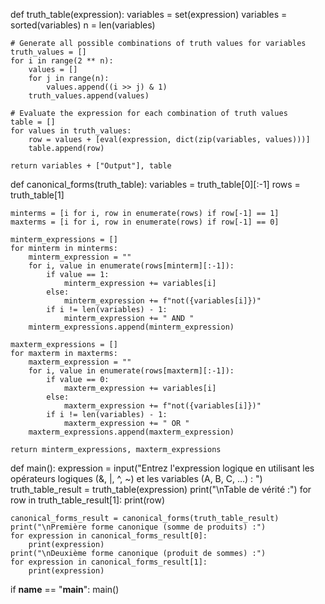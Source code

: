 def truth_table(expression):
    variables = set(expression)
    variables = sorted(variables)
    n = len(variables)

    # Generate all possible combinations of truth values for variables
    truth_values = []
    for i in range(2 ** n):
        values = []
        for j in range(n):
            values.append((i >> j) & 1)
        truth_values.append(values)

    # Evaluate the expression for each combination of truth values
    table = []
    for values in truth_values:
        row = values + [eval(expression, dict(zip(variables, values)))]
        table.append(row)

    return variables + ["Output"], table

def canonical_forms(truth_table):
    variables = truth_table[0][:-1]
    rows = truth_table[1]

    minterms = [i for i, row in enumerate(rows) if row[-1] == 1]
    maxterms = [i for i, row in enumerate(rows) if row[-1] == 0]

    minterm_expressions = []
    for minterm in minterms:
        minterm_expression = ""
        for i, value in enumerate(rows[minterm][:-1]):
            if value == 1:
                minterm_expression += variables[i]
            else:
                minterm_expression += f"not({variables[i]})"
            if i != len(variables) - 1:
                minterm_expression += " AND "
        minterm_expressions.append(minterm_expression)

    maxterm_expressions = []
    for maxterm in maxterms:
        maxterm_expression = ""
        for i, value in enumerate(rows[maxterm][:-1]):
            if value == 0:
                maxterm_expression += variables[i]
            else:
                maxterm_expression += f"not({variables[i]})"
            if i != len(variables) - 1:
                maxterm_expression += " OR "
        maxterm_expressions.append(maxterm_expression)

    return minterm_expressions, maxterm_expressions

def main():
    expression = input("Entrez l'expression logique en utilisant les opérateurs logiques (&, |, ^, ~) et les variables (A, B, C, ...) : ")
    truth_table_result = truth_table(expression)
    print("\nTable de vérité :")
    for row in truth_table_result[1]:
        print(row)

    canonical_forms_result = canonical_forms(truth_table_result)
    print("\nPremière forme canonique (somme de produits) :")
    for expression in canonical_forms_result[0]:
        print(expression)
    print("\nDeuxième forme canonique (produit de sommes) :")
    for expression in canonical_forms_result[1]:
        print(expression)

if __name__ == "__main__":
    main()
